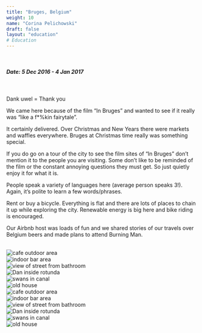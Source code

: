 ```yaml
---
title: "Bruges, Belgium"
weight: 10
name: "Corina Pelichowski"
draft: false
layout: "education"
# Education
---
```

  <br>
  <h5>Date: 5 Dec 2016 - 4 Jan 2017</h5>
  <br>
<p>
  Dank uwel = Thank you
</p>

<p>
  We came here because of the film “In Bruges” and wanted to see if it really was “like a f*%kin fairytale”.
</p>

<p>
  It certainly delivered. Over Christmas and New Years there were markets and waffles everywhere. Bruges at Christmas time really was something special.
</p>

<p>
  If you do go on a tour of the city to see the film sites of “In Bruges” don’t mention it to the people you are visiting. Some don’t like to be reminded of the film or the constant annoying questions they must get. So just quietly enjoy it for what it is.
</p>

<p>
  People speak a variety of languages here (average person speaks 3!). Again, it’s polite to learn a few words/phrases.
</p>

<p>
  Rent or buy a bicycle. Everything is flat and there are lots of places to chain it up while exploring the city. Renewable energy is big here and bike riding is encouraged.
</p>

<p>
  Our Airbnb host was loads of fun and we shared stories of our travels over Belgium beers and made plans to attend Burning Man.
</p>

<br>

<!-- IMAGES --> 

<div class="row">
    <div class="col">
      <img src="/img/blog/13_bruges1.jpg" alt="cafe outdoor area">
    </div>
    <div class="col">
      <img src="/img/blog/13_bruges2.jpg" alt="indoor bar area">
    </div>
    <div class="col">
      <img src="/img/blog/13_bruges3.jpg" alt="view of street from bathroom">
    </div>
</div>
<div class="row">
    <div class="col">
      <img src="/img/blog/13_bruges4.jpg" alt="Dan inside rotunda">
    </div>
    <div class="col">
      <img src="/img/blog/13_bruges5.jpg" alt="swans in canal">
    </div>
    <div class="col">
      <img src="/img/blog/13_bruges6.jpg" alt="old house">
    </div>
</div>

<div class="row">
    <div class="col">
      <img src="/img/blog/13_bruges7.jpg" alt="cafe outdoor area">
    </div>
    <div class="col">
      <img src="/img/blog/13_bruges8.jpg" alt="indoor bar area">
    </div>
    <div class="col">
      <img src="/img/blog/13_bruges9.jpg" alt="view of street from bathroom">
    </div>
</div>

<div class="row">
    <div class="col">
      <img src="/img/blog/13_bruges10.jpg" alt="Dan inside rotunda">
    </div>
    <div class="col">
      <img src="/img/blog/13_bruges11.jpg" alt="swans in canal">
    </div>
    <div class="col">
      <img src="/img/blog/13_bruges12.jpg" alt="old house">
    </div>
</div>